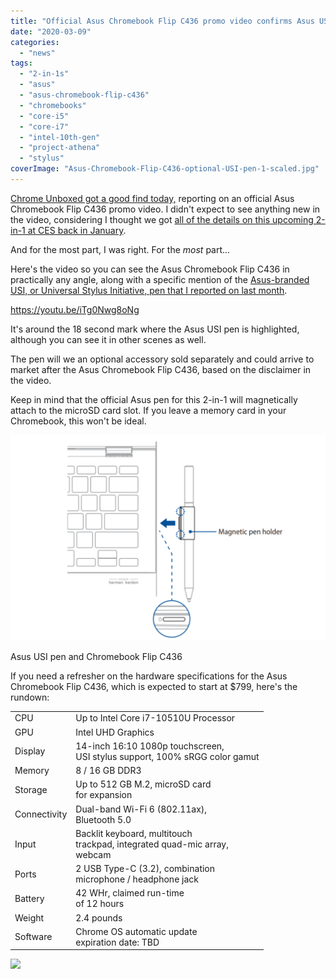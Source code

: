 ```yaml
---
title: "Official Asus Chromebook Flip C436 promo video confirms Asus USI pen"
date: "2020-03-09"
categories: 
  - "news"
tags: 
  - "2-in-1s"
  - "asus"
  - "asus-chromebook-flip-c436"
  - "chromebooks"
  - "core-i5"
  - "core-i7"
  - "intel-10th-gen"
  - "project-athena"
  - "stylus"
coverImage: "Asus-Chromebook-Flip-C436-optional-USI-pen-1-scaled.jpg"
---
```


[Chrome Unboxed got a good find today,](https://chromeunboxed.com/asus-chromebook-flip-c436-gets-a-beautiful-new-teaser-video/) reporting on an official Asus Chromebook Flip C436 promo video. I didn't expect to see anything new in the video, considering I thought we got [all of the details on this upcoming 2-in-1 at CES back in January](https://www.aboutchromebooks.com/news/asus-chromebook-flip-c436-specifications-release-date-price-ces-2020/).

And for the most part, I was right. For the _most_ part...

Here's the video so you can see the Asus Chromebook Flip C436 in practically any angle, along with a specific mention of the [Asus-branded USI, or Universal Stylus Initiative, pen that I reported on last month](https://www.aboutchromebooks.com/news/asus-chromebook-flip-c436-manual-shows-usi-pen-that-clips-into-microsd-card-slot/).

https://youtu.be/iTg0Nwg8oNg

It's around the 18 second mark where the Asus USI pen is highlighted, although you can see it in other scenes as well.

The pen will we an optional accessory sold separately and could arrive to market after the Asus Chromebook Flip C436, based on the disclaimer in the video.

Keep in mind that the official Asus pen for this 2-in-1 will magnetically attach to the microSD card slot. If you leave a memory card in your Chromebook, this won't be ideal.

![](images/Asus-USI-pen-1024x668.png)

Asus USI pen and Chromebook Flip C436

If you need a refresher on the hardware specifications for the Asus Chromebook Flip C436, which is expected to start at $799, here's the rundown:

<table class=""><tbody><tr><td>CPU</td><td>Up to Intel Core i7-10510U Processor</td></tr><tr><td>GPU</td><td>Intel UHD Graphics</td></tr><tr><td>Display</td><td>14-inch 16:10 1080p touchscreen,<br>USI stylus support, 100% sRGG color gamut</td></tr><tr><td>Memory</td><td>8 / 16 GB DDR3</td></tr><tr><td>Storage</td><td>Up to 512 GB M.2, microSD card<br>for expansion</td></tr><tr><td>Connectivity</td><td>Dual-band Wi-Fi 6 (802.11ax),<br>Bluetooth 5.0</td></tr><tr><td>Input</td><td>Backlit keyboard, multitouch<br>trackpad, integrated quad-mic array,<br>webcam</td></tr><tr><td>Ports</td><td>2 USB Type-C (3.2), combination<br>microphone / headphone jack</td></tr><tr><td>Battery</td><td>42 WHr, claimed run-time<br>of 12 hours</td></tr><tr><td>Weight</td><td>2.4 pounds</td></tr><tr><td>Software</td><td>Chrome OS automatic update<br>expiration date: TBD</td></tr></tbody></table>

![](images/Chromebook-Flip_C436_Aerogel-White_Intel-Project-Athena-e1578432933360-1024x665.png)
